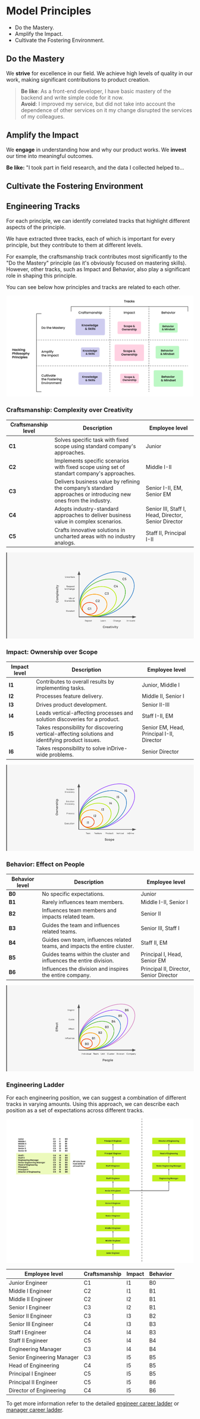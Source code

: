 # Model Principles

* Do the Mastery.
* Amplify the Impact.
* Cultivate the Fostering Environment.

## Do the Mastery

We **strive** for excellence in our field. We achieve high levels of quality in our work, making significant contributions to product creation.  

> **Be like**: As a front-end developer, I have basic mastery of the backend and write simple code for it now.  
> **Avoid**: I improved my service, but did not take into account the dependence of other services on it my change disrupted the services of my colleagues.  

## Amplify the Impact

We **engage** in understanding how and why our product works. We **invest** our time into meaningful outcomes.  

**Be like:** "I took part in field research, and the data I collected helped to...  

## Cultivate the Fostering Environment

## Engineering Tracks

For each principle, we can identify correlated tracks that highlight different aspects of the principle.

We have extracted three tracks, each of which is important for every principle, but they contribute to them at different levels.

For example, the craftsmanship track contributes most significantly to the "Do the Mastery" principle (as it's obviously focused on mastering skills). However, other tracks, such as Impact and Behavior, also play a significant role in shaping this principle.

You can see below how principles and tracks are related to each other.

![Crafters Matrix](/docs/image/crafters-matrix.png)

### Craftsmanship: Complexity over Creativity

| Craftsmanship level | Description                                                                                                      | Employee level                                       |
|---------------------|------------------------------------------------------------------------------------------------------------------|------------------------------------------------------|
| **C1**              | Solves specific task with fixed scope using standard company's approaches.                                       | Junior                                               |
| **C2**              | Implements specific scenarios with fixed scope using set of standart company's approaches.                       | Middle I-II                                          |
| **C3**              | Delivers business value by refining the company’s standard approaches or introducing new ones from the industry. | Senior I-II, EM, Senior EM                           |
| **C4**              | Adopts industry-standard approaches to deliver business value in complex scenarios.                              | Senior III, Staff I, Head, Director, Senior Director |
| **C5**              | Crafts innovative solutions in uncharted areas with no industry analogs.                                         | Staff II, Principal I-II                             |

![Craftsmanship levels](/docs/image/crafters-track-craftsmanship.png)

### Impact: Ownership over Scope

| Impact level | Description                                                                                       | Employee level                            |
|--------------|---------------------------------------------------------------------------------------------------|-------------------------------------------|
| **I1**       | Contributes to overall results by implementing tasks.                                             | Junior, Middle I                          |
| **I2**       | Processes feature delivery.                                                                       | Middle II, Senior I                       |
| **I3**       | Drives product development.                                                                       | Senior II-III                             |
| **I4**       | Leads vertical-affecting processes and solution discoveries for a product.                        | Staff I-II, EM                            |
| **I5**       | Takes responsibility for discovering vertical-affecting solutions and identifying product issues. | Senior EM, Head, Principal I-II, Director |
| **I6**       | Takes responsibility to solve inDrive-wide problems.                                              | Senior Director                           |

![Impact levels](/docs/image/crafters-track-impact.png)

### Behavior: Effect on People

| Behavior level  | Description                                                                | Employee level                          |
|-----------------|----------------------------------------------------------------------------|-----------------------------------------|
| **B0**          | No specific expectations.                                                  | Junior                                  |
| **B1**          | Rarely influences team members.                                            | Middle I-II, Senior I                   |
| **B2**          | Influences team members and impacts related team.                          | Senior II                               |
| **B3**          | Guides the team and influences related teams.                              | Senior III, Staff I                     |
| **B4**          | Guides own team, influences related teams, and impacts the entire cluster. | Staff II, EM                            |
| **B5**          | Guides teams within the cluster and influences the entire division.        | Principal I, Head, Senior EM            |
| **B6**          | Influences the division and inspires the entire company.                   | Principal II, Director, Senior Director |

![Behavior levels](/docs/image/crafters-track-behavior.png)

### Engineering Ladder

For each engineering position, we can suggest a combination of different tracks in varying amounts. Using this approach, we can describe each position as a set of expectations across different tracks.

![Ladder](/docs/image/crafters-engineering-ladder.jpg)

| Employee level                    | Craftsmanship | Impact | Behavior |
|-----------------------------------|---------------|--------|----------|
| Junior Engineer                   | C1            | I1     | B0       |
| Middle I Engineer                 | C2            | I1     | B1       |
| Middle II Engineer                | C2            | I2     | B1       |
| Senior I Engineer                 | C3            | I2     | B1       |
| Senior II Engineer                | C3            | I3     | B2       |
| Senior III Engineer               | C4            | I3     | B3       |
| Staff  I Engineer                 | C4            | I4     | B3       |
| Staff  II Engineer                | C5            | I4     | B4       |
| Engineering Manager               | C3            | I4     | B4       |
| Senior Engineering Manager        | C3            | I5     | B5       |
| Head of Engineering               | C4            | I5     | B5       |
| Principal  I Engineer             | C5            | I5     | B5       |
| Principal  II Engineer            | C5            | I5     | B6       |
| Director of Engineering           | C4            | I5     | B6       |

To get more information refer to the detailed [engineer career ladder](/docs/people/crafters/ladders/engineer-track.md) or [manager career ladder](/docs/people/crafters/ladders/manager-track.md).
